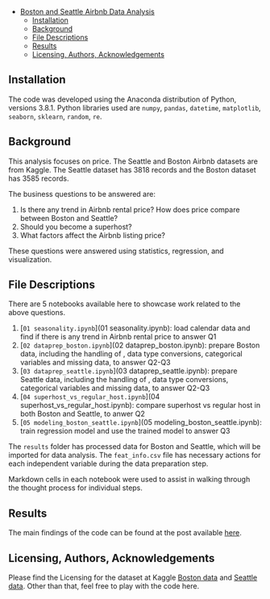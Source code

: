 - [Boston and Seattle Airbnb Data Analysis](#Boston-and-Seattle-airbnb-data-analysis)
  - [Installation](#installation)
  - [Background](#background)
  - [File Descriptions](#file-descriptions)
  - [Results](#results)
  - [Licensing, Authors, Acknowledgements](#licensing-authors-acknowledgements)

<!-- /TOC -->

## Installation

The code was developed using the Anaconda distribution of Python, versions 3.8.1. Python libraries used are `numpy`, `pandas`, `datetime`, `matplotlib`, `seaborn`, `sklearn`, `random`, `re`.

## Background

This analysis focuses on price. The Seattle and Boston Airbnb datasets are from Kaggle. The Seattle dataset has 3818 records and the Boston dataset has 3585 records.

The business questions to be answered are:
1. Is there any trend in Airbnb rental price? How does price compare between Boston and Seattle?
2. Should you become a superhost?
3. What factors affect the Airbnb listing price?

These questions were answered using statistics, regression, and visualization.

## File Descriptions

There are 5 notebooks available here to showcase work related to the above questions.

1. [`01 seasonality.ipynb`](01 seasonality.ipynb): load calendar data and find if there is any trend in Airbnb rental price to answer Q1
2. [`02 dataprep_boston.ipynb`](02 dataprep_boston.ipynb): prepare Boston data, including the handling of , data type conversions, categorical variables and missing data, to answer Q2-Q3
3. [`03 dataprep_seattle.ipynb`](03 dataprep_seattle.ipynb): prepare Seattle data, including the handling of , data type conversions, categorical variables and missing data, to answer Q2-Q3
4. [`04 superhost_vs_regular_host.ipynb`](04 superhost_vs_regular_host.ipynb): compare superhost vs regular host in both Boston and Seattle, to anwer Q2
5. [`05 modeling_boston_seattle.ipynb`](05 modeling_boston_seattle.ipynb): train regression model and use the trained model to answer Q3

The `results` folder has processed data for Boston and Seattle, which will be imported for data analysis. The `feat_info.csv` file has necessary actions for each independent variable during the data preparation step.

Markdown cells in each notebook were used to assist in walking through the thought process for individual steps.

## Results

The main findings of the code can be found at the post available [here](https://medium.com/@ustcdj/wanna-make-more-money-on-airbnb-e7549453d5b0).

## Licensing, Authors, Acknowledgements

Please find the Licensing for the dataset at Kaggle [Boston data](https://www.kaggle.com/airbnb/boston/data) and [Seattle data](https://www.kaggle.com/airbnb/seattle/data). Other than that, feel free to play with the code here.

